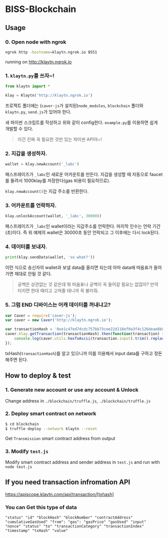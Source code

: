 # BISS-Blockchain

## Usage

### 0. Open node with ngrok
```bash
ngrok http -hostname=klaytn.ngrok.io 8551
```

running on http://klaytn.ngrok.io

### 1. `klaytn.py`를 쓰자~!
```python
from klaytn import *

klay = Klaytn('http://klaytn.ngrok.io')
```

프로젝트 폴더에는 (`caver-js`가 설치된)`node_modules`, `blockchain` 폴더와 `klaytn.py`, `send.js`가 있어야 한다.
 
새 파이썬 스크립트를 작성하고 위와 같이 config한다. `example.py`를 이용하면 쉽게 개발할 수 있다.

> 이건 진짜 꼭 필요한 것만 있는 파이썬 API야~!

### 2. 지갑을 생성하자.
```python
wallet = klay.newAccount('_labc')
```
패스프레이즈가 `_labc`인 새로운 어카운트를 만든다. 지갑을 생성할 때 자동으로 faucet를 돌려서 1000klay를 저장한다(gas 비용이 필요하므로).

`klay.newAccount()`는 지갑 주소를 반환한다.

### 3. 어카운트를 언락하자.
```python
klay.unlockAccount(wallet, '_labc', 30000))
```

패스프레이즈가 `_labc`인 wallet이라는 지갑주소를 언락한다. 마지막 인수는 언락 기간(초)이다. 즉 위 예제의 wallet은 30000초 동안 언락되고 그 이후에는 다시 lock된다.

### 4. 데이터를 보내자.
```python
print(klay.sendData(wallet, 'so what?'))
```

이런 식으로 송신자의 wallet과 보낼 data를 올리면 되는데 아마 data에 따옴표가 들어가면 제대로 안될 것 같다. 

> 공백은 상관없는 것 같은데 뭐 따옴표나 공백이 꼭 들어갈 필요는 없잖아? 만약 터지면 한대 때리고 고쳐줄 테니까 꼭 불러줘.

### 5. 그럼 END 디바이스는 어캐 데이터를 꺼내냐고?

```js
var Caver = require('caver-js');
var caver = new Caver('http://klaytn.ngrok.io');

var transactionHash = '0xe1c47ed7dcdc757bb73cee22d118ef0a3f4c126deae8b88b811a71d76f0704ba';
caver.klay.getTransaction(transactionHash).then(function(transaction) {
    console.log(caver.utils.hexToAscii(transaction.input).trim().replace('6FÐ!', ''));
});
```

txHash(`transactionHash`)를 알고 있으니까 이를 이용해서 input data를 구하고 정돈해주면 된다.

## How to deploy & test

### 1. Generate new account or use any account & Unlock
Change address in `./blockchain/truffle.js`, `./blockchain/truffle.js`

### 2. Deploy smart contract on network

```bash
$ cd blockchain
$ truffle deploy --network klaytn --reset
```

Get `Transmission` smart contract address from output

### 3. Modify `test.js`
Modify smart contract address and sender address in `test.js` and run with `node test.js`



## If you need transaction infromation API

https://apiscope.klaytn.com/api/transaction/[txhash]

### You can Get this type of data
```
"status" "id" "blockHash" "blockNumber" "contractAddress" "cumulativeGasUsed" "from": "gas": "gasPrice" "gasUsed" "input"
"nonce" "status" "to" "transactionCategory" "transactionIndex" "timestamp" "txHash" "value"
```

